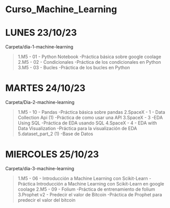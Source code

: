 # Curso_Machine_Learning
# LUNES 23/10/23
Carpeta/dia-1-machine-learning
  > 1.M5 - 01 - Python Notebook
    -Práctica básica sobre google coolage
  >2.M5 - 02 - Condicionales
    -Práctica de los condicionales en Python
  >3.M5 - 03 - Bucles
    -Práctica de los bucles en Python
# MARTES 24/10/23
Carpeta/Dia-2-machine-learning
  > 1.M5 - 10 - Pandas
    -Práctica básica sobre pandas
  >2.SpaceX - 1 - Data Collection Api (1)
    -Práctica de como usar una API
  >3.SpaceX - 3 -EDA Using SQL
    -Práctica de EDA usando SQL
  >4.SpaceX - 4 - EDA with Data Visualization
    -Práctica para la visualización de EDA
  >5.dataset_part_2 (1)
    -Base de Datos
 # MIERCOLES 25/10/23
Carpeta/dia-3-machine-learning
  > 1.M5 - 06 - Introducción a Machine Learning con Scikit-Learn
    -Práctica Introducción a Machine Learning con Scikit-Learn en google coolage
  >2.M5 - 09 - Folium
    -Práctica de entrenamiento de folium
  >3.Prophet v2 - Predecir el valor de Bitcoin
    -Práctica de Prophet para predecir el valor del bitcoin

